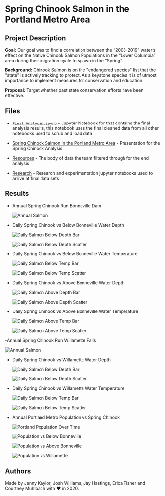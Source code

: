# Spring Chinook Salmon in the Portland Metro Area

## Project Description

**Goal:** Our goal was to find a correlation between the “2008-2019” water’s effect on the Native Chinook Salmon Populations in the “Lower Columbia” area during their migration cycle to spawn in the “Spring”.

**Background:** Chinook Salmon is on the "endangered species" list that the "state" is actively tracking to protect.
As a keystone species it is of utmost importance to implement measures for conservation and education.

**Proposal:** Target whether past state conservation efforts have been effective.

## Files

- [`Final_Analysis.ipynb`](Final_Analysis.ipynb) - Jupyter Notebook for that contains the final analysis results, this notebook uses the final cleaned data from all other notebooks used to scrub and load data

- [Spring Chinook Salmon in the Portland Metro Area](Spring%20Chinook%20Salmon%20in%20the%20Portland%20Metro%20Area.pptx) - Presentation for the Spring Chinook Analysis

- [Resources](Resources/) - The body of data the team filtered through for the end analysis

- [Research](Research/) - Research and experimentation jupyter notebooks used to arrive at final data sets

## Results

- Annual Spring Chinook Run Bonneville Dam

  ![Annual Salmon](Annual_Images/bonn_annual_salmon.png)

- Daily Spring Chinook vs Below Bonneville Water Depth

  ![Daily Salmon Below Depth Bar](Daily_Images/bonn_below_daily_bar_gage.png)

  ![Daily Salmon Below Depth Scatter](Daily_Images/bonn_below_daily_scatter_gage.png)

- Daily Spring Chinook vs Below Bonneville Water Temperature

  ![Daily Salmon Below Temp Bar](Daily_Images/bonn_below_daily_bar_temp.png)

  ![Daily Salmon Below Temp Scatter](Daily_Images/bonn_below_daily_scatter_temp.png)

- Daily Spring Chinook vs Above Bonneville Water Depth

  ![Daily Salmon Above Depth Bar](Daily_Images/bonn_above_daily_bar_gage.png)

  ![Daily Salmon Above Depth Scatter](Daily_Images/bonn_above_daily_scatter_gage.png)

- Daily Spring Chinook vs Above Bonneville Water Temperature

  ![Daily Salmon Above Temp Bar](Daily_Images/bonn_above_daily_bar_temp.png)

  ![Daily Salmon Above Temp Scatter](Daily_Images/bonn_above_daily_scatter_temp.png)

-Annual Spring Chinook Run Willamette Falls

![Annual Salmon](Annual_Images/will_annual_line_time.png)

- Daily Spring Chinook vs Willamette Water Depth

  ![Daily Salmon Below Depth Bar](Daily_Images/will_daily_bar_gage.png)

  ![Daily Salmon Below Depth Scatter](Daily_Images/will_daily_scatter_gage.png)

- Daily Spring Chinook vs Willamette Water Temperature

  ![Daily Salmon Below Temp Bar](Daily_Images/will_daily_bar_temp.png)

  ![Daily Salmon Below Temp Scatter](Daily_Images/will_daily_scatter_temp.png)

- Annual Portland Metro Population vs Spring Chinook

  ![Portland Population Over Time](Annual_Images/Portland_Metro_Population_Over_Time.png)

  ![Population vs Below Bonneville](Annual_Images/Population_vs_Below_Bonneville_Salmon_Count.png)

  ![Population vs Above Bonneville](Annual_Images/Population_vs_Above_Bonneville_Salmon_Count.png)

  ![Population vs Willamette](Annual_Images/Population_vs_Willamette_Salmon_Count.png)

## Authors

Made by Jenny Kaylor, Josh Williams, Jay Hastings, Erica Fisher and Courtney Muhlbach
with :heart: in 2020.
